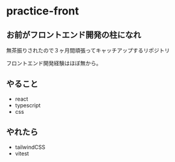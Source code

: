 # practice-front
## お前がフロントエンド開発の柱になれ
無茶振りされたので３ヶ月間頑張ってキャッチアップするリポジトリ

フロントエンド開発経験はほぼ無から。

## やること
- react
- typescript
- css

## やれたら
- tailwindCSS
- vitest
